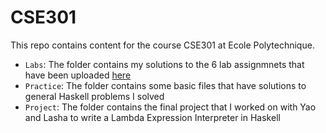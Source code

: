 # CSE301

This repo contains content for the course CSE301 at Ecole Polytechnique. 
- `Labs`: The folder contains my solutions to the 6 lab assignmnets that have been uploaded [here](https://www.lix.polytechnique.fr/Labo/Noam.ZEILBERGER/teaching/CSE301/ "Course Webpage")
- `Practice`: The folder contains some basic files that have solutions to general Haskell problems I solved
- `Project`: The folder contains the final project that I worked on with Yao and Lasha to write a Lambda Expression Interpreter in Haskell
